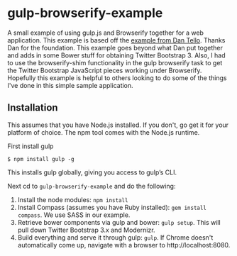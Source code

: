 gulp-browserify-example
=======================

A small example of using gulp.js and Browserify together for a web application.  This example is based off the
[example from Dan Tello](http://viget.com/extend/gulp-browserify-starter-faq).  Thanks Dan for the foundation.
This example goes beyond what Dan put together and adds in some Bower stuff for obtaining Twitter Bootstrap 3.
Also, I had to use the browserify-shim functionality in the gulp browserify task to get the Twitter Bootstrap
JavaScript pieces working under Browserify.  Hopefully this example is helpful to others looking to do some of the
things I've done in this simple sample application.


Installation
------------

This assumes that you have Node.js installed.  If you don't, go get it for your platform of choice. The npm
tool comes with the Node.js runtime.

First install gulp

`$ npm install gulp -g`

This installs gulp globally, giving you access to gulp’s CLI.

Next cd to `gulp-browserify-example` and do the following:

1. Install the node modules: `npm install`
2. Install Compass (assumes you have Ruby installed): `gem install compass`.  We use SASS in our example.
3. Retrieve bower components via gulp and bower: `gulp setup`.  This will pull down Twitter Bootstrap 3.x and Modernizr.
4. Build everything and serve it through gulp: `gulp`.  If Chrome doesn't automatically come up, navigate with a
browser to http://localhost:8080.

